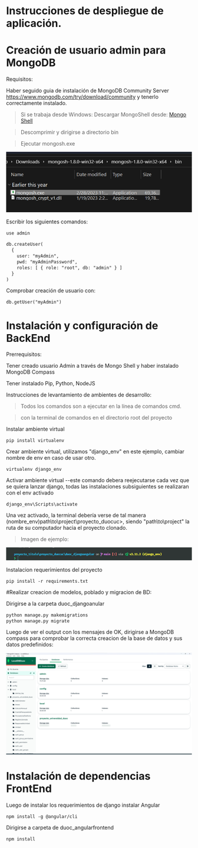 # Instrucciones de despliegue de aplicación.

# Creación de usuario admin para MongoDB

Requisitos:

Haber seguido guia de instalación de MongoDB Community Server https://www.mongodb.com/try/download/community y tenerlo correctamente instalado.
> Si se trabaja desde Windows:
> Descargar MongoShell desde: [Mongo Shell](chrome-extension://jaekigmcljkkalnicnjoafgfjoefkpeg/suspended.html#ttl=MongoDB%20Shell%20Download%20%7C%20MongoDB&pos=1000&uri=https://www.mongodb.com/try/download/shell)

> Descomprimir y dirigirse a directorio bin

> Ejecutar mongosh.exe

![1682279232927](image/README_MONGO/1682279232927.png)

Escribir los siguientes comandos:

```
use admin

```

```
db.createUser(
  {
    user: "myAdmin",
    pwd: "myAdminPassword",
    roles: [ { role: "root", db: "admin" } ]
  }
)
```

Comprobar creación de usuario con:

```
db.getUser("myAdmin")
```

# Instalación y configuración de BackEnd

Prerrequisitos:

Tener creado usuario Admin a través de Mongo Shell y haber instalado MongoDB Compass

Tener instalado Pip, Python, NodeJS

Instrucciones de levantamiento de ambientes de desarrollo:

> Todos los comandos son a ejecutar en la línea de comandos cmd.

> con la terminal de comandos en el directorio root del proyecto

Instalar ambiente virtual

```
pip install virtualenv
```

Crear ambiente virtual, utilizamos "django_env" en este ejemplo, cambiar nombre de env en caso de usar otro.

```
virtualenv django_env
```

Activar ambiente virtual --este comando debera reejecutarse cada vez que se quiera lanzar django, todas las instalaciones subsiguientes se realizaran con el env activado

```
django_env\Scripts\activate
```

Una vez activado, la terminal debería verse de tal manera (nombre_env)path\to\project\proyecto_duocuc>, siendo "path\to\project" la ruta de su computador hacia el proyecto clonado.

> Imagen de ejemplo:

![1682279843309](image/README/1682279843309.png)

Instalacion requerimientos del proyecto

```
pip install -r requirements.txt
```

#Realizar creacion de modelos, poblado y migracion de BD:

Dirigirse a la carpeta duoc_djangoanular

```
python manage.py makemigrations
python manage.py migrate
```

Luego de ver el output con los mensajes de OK, dirigirse a MongoDB compass para comprobar la correcta creacion de la base de datos y sus datos predefinidos:

![1682278928902](image/README/1682278928902.png)

# Instalación de dependencias FrontEnd

Luego de instalar los requerimientos de django instalar Angular

```
npm install -g @angular/cli
```

Dirigirse a carpeta de duoc_angularfrontend

```
npm install
```
